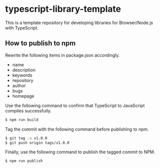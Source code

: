 # typescript-library-template

This is a template repository for developing libraries for Browser/Node.js with TypeScript.

## How to publish to npm

Rewrite the following items in package.json accordingly.

* name
* description
* keywords
* repository
* author
* bugs
* homepage

Use the following command to confirm that TypeScript to JavaScript compiles successfully.

```bash
$ npm run build
```

Tag the commit with the following command before publishing to npm.

```bash
$ git tag -a v1.0.0
$ git push origin tags/v1.0.0
```

Finally, use the following command to publish the tagged commit to NPM.

```bash
$ npm run publish
```
